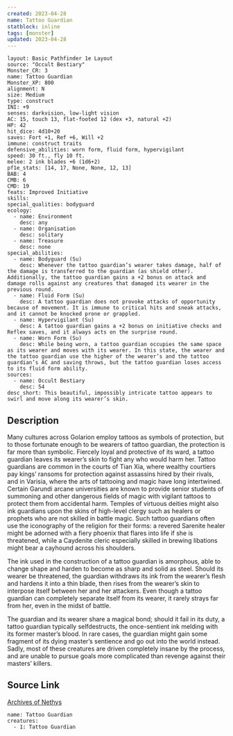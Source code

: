 ```yaml
---
created: 2023-04-28
name: Tattoo Guardian
statblock: inline
tags: [monster]
updated: 2023-04-28
---
```

```statblock
layout: Basic Pathfinder 1e Layout
source: "Occult Bestiary"
Monster_CR: 3
name: Tattoo Guardian
Monster_XP: 800
alignment: N
size: Medium
type: construct
INI: +9
senses: darkvision, low-light vision
AC: 15, touch 13, flat-footed 12 (dex +3, natural +2)
HP: 42
hit_dice: 4d10+20
saves: Fort +1, Ref +6, Will +2
immune: construct traits
defensive_abilities: worn form, fluid form, hypervigilant
speed: 30 ft., fly 10 ft.
melee: 2 ink blades +6 (1d6+2)
pf1e_stats: [14, 17, None, None, 12, 13]
BAB: 4
CMB: 6
CMD: 19
feats: Improved Initiative
skills: 
special_qualities: bodyguard
ecology:
  - name: Environment
    desc: any
  - name: Organisation
    desc: solitary
  - name: Treasure
    desc: none
special_abilities:
  - name: Bodyguard (Su)
    desc: Whenever the tattoo guardian’s wearer takes damage, half of the damage is transferred to the guardian (as shield other). Additionally, the tattoo guardian gains a +2 bonus on attack and damage rolls against any creatures that damaged its wearer in the previous round.
  - name: Fluid Form (Su)
    desc: A tattoo guardian does not provoke attacks of opportunity because of movement. It is immune to critical hits and sneak attacks, and it cannot be knocked prone or grappled.
  - name: Hypervigilant (Su)
    desc: A tattoo guardian gains a +2 bonus on initiative checks and Reflex saves, and it always acts on the surprise round.
  - name: Worn Form (Su)
    desc: While being worn, a tattoo guardian occupies the same space as its wearer and moves with its wearer. In this state, the wearer and the tattoo guardian use the higher of the wearer’s and the tattoo guardian’s AC and saving throws, but the tattoo guardian loses access to its fluid form ability.
sources:
  - name: Occult Bestiary
    desc: 54
desc_short: This beautiful, impossibly intricate tattoo appears to swirl and move along its wearer’s skin.
```
## Description
Many cultures across Golarion employ tattoos as symbols of protection, but to those fortunate enough to be wearers of tattoo guardian, the protection is far more than symbolic. Fiercely loyal and protective of its ward, a tattoo guardian leaves its wearer’s skin to fight any who would harm her. Tattoo guardians are common in the courts of Tian Xia, where wealthy courtiers pay kings’ ransoms for protection against assassins hired by their rivals, and in Varisia, where the arts of tattooing and magic have long intertwined. Certain Garundi arcane universities are known to provide senior students of summoning and other dangerous fields of magic with vigilant tattoos to protect them from accidental harm. Temples of virtuous deities might also ink guardians upon the skins of high-level clergy such as healers or prophets who are not skilled in battle magic. Such tattoo guardians often use the iconography of the religion for their forms: a revered Sarenite healer might be adorned with a fiery phoenix that flares into life if she is threatened, while a Caydenite cleric especially skilled in brewing libations might bear a cayhound across his shoulders.

The ink used in the construction of a tattoo guardian is amorphous, able to change shape and harden to become as sharp and solid as steel. Should its wearer be threatened, the guardian withdraws its ink from the wearer’s flesh and hardens it into a thin blade, then rises from the wearer’s skin to interpose itself between her and her attackers. Even though a tattoo guardian can completely separate itself from its wearer, it rarely strays far from her, even in the midst of battle.

The guardian and its wearer share a magical bond; should it fail in its duty, a tattoo guardian typically selfdestructs, the once-sentient ink melding with its former master’s blood. In rare cases, the guardian might gain some fragment of its dying master’s sentience and go out into the world instead. Sadly, most of these creatures are driven completely insane by the process, and are unable to pursue goals more complicated than revenge against their masters’ killers.
## Source Link
[Archives of Nethys](https://aonprd.com/MonsterDisplay.aspx?ItemName=Tattoo%20Guardian)
```encounter-table
name: Tattoo Guardian
creatures:
  - 1: Tattoo Guardian
```
